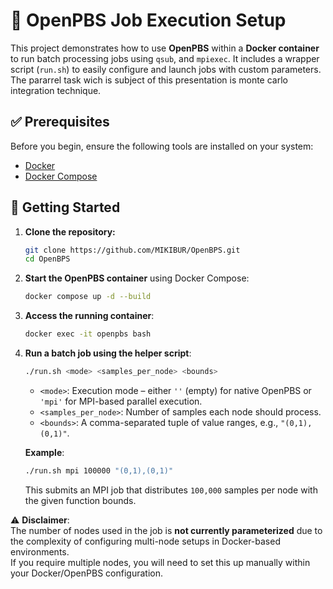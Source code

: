 # 🚧 OpenPBS Job Execution Setup

This project demonstrates how to use **OpenPBS** within a **Docker container** to run batch processing jobs using `qsub`, and `mpiexec`. It includes a wrapper script (`run.sh`) to easily configure and launch jobs with custom parameters. The pararrel task wich is subject of this presentation is monte carlo integration technique.

## ✅ Prerequisites

Before you begin, ensure the following tools are installed on your system:

- [Docker](https://docs.docker.com/get-docker/)
- [Docker Compose](https://docs.docker.com/compose/install/)

## 🚀 Getting Started

1. **Clone the repository:**

    ```bash
    git clone https://github.com/MIKIBUR/OpenBPS.git
    cd OpenBPS
    ```

2. **Start the OpenPBS container** using Docker Compose:

   ```bash
   docker compose up -d --build
   ```

3. **Access the running container**:

   ```bash
   docker exec -it openpbs bash
   ```

4. **Run a batch job using the helper script**:

   ```bash
   ./run.sh <mode> <samples_per_node> <bounds>
   ```

   - `<mode>`: Execution mode – either `''` (empty) for native OpenPBS or `'mpi'` for MPI-based parallel execution.
   - `<samples_per_node>`: Number of samples each node should process.
   - `<bounds>`: A comma-separated tuple of value ranges, e.g., `"(0,1),(0,1)"`.

   **Example**:

   ```bash
   ./run.sh mpi 100000 "(0,1),(0,1)"
   ```

   This submits an MPI job that distributes `100,000` samples per node with the given function bounds.

⚠️ **Disclaimer**:  
The number of nodes used in the job is **not currently parameterized** due to the complexity of configuring multi-node setups in Docker-based environments.  
If you require multiple nodes, you will need to set this up manually within your Docker/OpenPBS configuration.